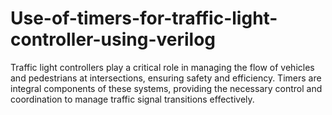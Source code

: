 # Use-of-timers-for-traffic-light-controller-using-verilog
Traffic light controllers play a critical role in managing the flow of vehicles and pedestrians at  intersections, ensuring safety and efficiency. Timers are integral components of these systems,  providing the necessary control and coordination to manage traffic signal transitions effectively.  
